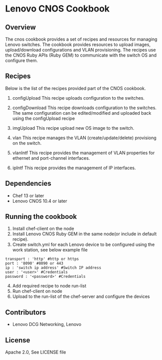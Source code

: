 # Lenovo CNOS Cookbook

## Overview
The cnos cookbook provides a set of recipes and resources for managing Lenovo 
switches. The cookbook provides resources to upload images, upload/download 
configurations and VLAN provisioning. The recipes use the CNOS Ruby APIs 
(Ruby GEM) to communicate with the switch OS and configure them. 

## Recipes
Below is the list of the recipes provided part of the CNOS cookbook.

1. configUpload
This recipe uploads configuration to the switches. 

2. configDownload
This recipe downloads configuration to the switches. The same configuration
can be edited/modified and uploaded back using the configUpload recipe

3. imgUpload
This recipe upload new OS image to the switch.

4. vlan
This recipe manages the VLAN (create/update/delete) provisiong on the switch.

5. vlanIntf
This recipe provides the management of VLAN properties for ethernet and 
port-channel interfaces.

6. ipIntf
This recipe provides the management of IP interfaces.


## Dependencies
  * Chef 13 or later
  * Lenovo CNOS 10.4 or later

## Running the cookbook
1. Install chef-client on the node
2. Install Lenovo CNOS Ruby GEM in the same node(or include in default recipe).
3. Create switch.yml for each Lenovo device to be configured using the work 
   station, see below example file
```
transport : 'http' #http or https
port : '8090' #8090 or 443
ip : 'switch ip address' #Switch IP address
user : '<user>' #Credentials
password : '<password>' #Credentials
```
4. Add required recipe to node run-list 
5. Run chef-client on node
6. Upload to the run-list of the chef-server and configure the devices


## Contributors
  * Lenovo DCG Networking, Lenovo 

## License
Apache 2.0, See LICENSE file
